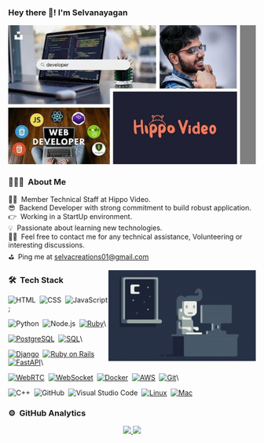### Hey there 👋! I'm Selvanayagan


![Selvanayagan Banner](https://github.com/selvacreation/selvacreation/blob/main/Slide1%20(1).jpg?raw=true)

### 👨🏻‍💻 &nbsp;About Me
🕵️‍♂️ &nbsp;Member Technical Staff at Hippo Video.\
😎 &nbsp;Backend Developer with strong commitment to build robust application.\
👉 &nbsp;Working in a StartUp environment.\
💡 &nbsp;Passionate about learning new technologies.\
🦸‍♂️ &nbsp;Feel free to contact me for any technical assistance, Volunteering or interesting discussions.\
⛳️ &nbsp;Ping me at selvacreations01@gmail.com 

<img alt="Night Coding" src="https://raw.githubusercontent.com/AVS1508/AVS1508/master/assets/Night-Coding.gif" align="right"/>

### 🛠 &nbsp;Tech Stack

![HTML](https://img.shields.io/badge/-HTML-333333?style=flat&logo=HTML5)&nbsp;
![CSS](https://img.shields.io/badge/-CSS-333333?style=flat&logo=CSS3&logoColor=1572B6)&nbsp;
![JavaScript](https://img.shields.io/badge/-JavaScript-333333?style=flat&logo=javascript)\;

![Python](https://img.shields.io/badge/-Python-333333?style=flat&logo=python)&nbsp;
![Node.js](https://img.shields.io/badge/-Node.js-333333?style=flat&logo=node.js)&nbsp;
[![Ruby](https://img.shields.io/badge/-Ruby-CC342D?style=flat&logo=ruby&logoColor=white)](https://www.ruby-lang.org/)\

[![PostgreSQL](https://img.shields.io/badge/-PostgreSQL-336791?style=flat&logo=postgresql&logoColor=white)](https://www.postgresql.org/)&nbsp;
[![SQL](https://img.shields.io/badge/-SQL-4479A1?style=flat&logo=sql&logoColor=white)](https://en.wikipedia.org/wiki/SQL)\

[![Django](https://img.shields.io/badge/-Django-092E20?style=flat&logo=django&logoColor=white)](https://www.djangoproject.com/)&nbsp;
[![Ruby on Rails](https://img.shields.io/badge/-Ruby%20on%20Rails-CC0000?style=flat&logo=ruby-on-rails&logoColor=white)](https://rubyonrails.org/)&nbsp;
[![FastAPI](https://img.shields.io/badge/-FastAPI-009688?style=flat&logo=fastapi&logoColor=white)](https://fastapi.tiangolo.com/)\

[![WebRTC](https://img.shields.io/badge/-WebRTC-333333?style=flat&logo=webrtc&logoColor=white)](https://webrtc.org/)&nbsp;
[![WebSocket](https://img.shields.io/badge/-WebSocket-333333?style=flat&logo=websocket&logoColor=white)](https://developer.mozilla.org/en-US/docs/Web/API/WebSocket)&nbsp;
[![Docker](https://img.shields.io/badge/-Docker-2496ED?style=flat&logo=docker&logoColor=white)](https://www.docker.com/)&nbsp;
[![AWS](https://img.shields.io/badge/-AWS-232F3E?style=flat&logo=amazon-aws&logoColor=white)](https://aws.amazon.com/)&nbsp;
[![Git](https://img.shields.io/badge/-Git-F05032?style=flat&logo=git&logoColor=white)](https://git-scm.com/)\

![C++](https://img.shields.io/badge/-C++-333333?style=flat&logo=C%2B%2B&logoColor=00599C)&nbsp;
![GitHub](https://img.shields.io/badge/-GitHub-333333?style=flat&logo=github)&nbsp;
![Visual Studio Code](https://img.shields.io/badge/-Visual%20Studio%20Code-333333?style=flat&logo=visual-studio-code&logoColor=007ACC)&nbsp;
[![Linux](https://img.shields.io/badge/-Linux-333333?style=flat&logo=linux&logoColor=white)](https://www.linux.org/)&nbsp;
[![Mac](https://img.shields.io/badge/-Mac-333333?style=flat&logo=apple&logoColor=white)](https://www.apple.com/macos/)

### ⚙️ &nbsp;GitHub Analytics

<p align="center">
<a href="https://github.com/selvacreation">
  <img height="180em" src="https://github-readme-stats-eight-theta.vercel.app/api?username=selvacreation&show_icons=true&theme=vue-dark&include_all_commits=true&count_private=true" />
  <img height="180em" src="https://github-readme-stats-eight-theta.vercel.app/api/top-langs/?username=selvacreation&layout=compact&exclude_lang=java+r&theme=vue-dark" />
</a>
</p>
